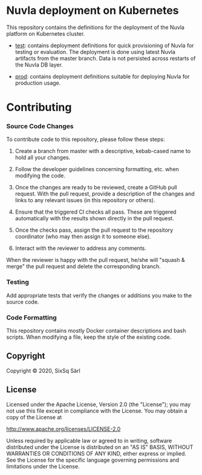 # Nuvla deployment on Kubernetes

This repository contains the definitions for the deployment of the Nuvla
platform on Kubernetes cluster.

 - [test](https://github.com/nuvla/deployment-k8s/tree/master/test): contains
 deployment definitions for quick provisioning of Nuvla for testing or
 evaluation. The deployment is done using latest Nuvla artifacts from the master
 branch. Data is not persisted across restarts of the Nuvla DB layer.
 
 - [prod](https://github.com/nuvla/deployment-k8s/tree/master/prod): contains
 deployment definitions suitable for deploying Nuvla for production usage.

# Contributing

### Source Code Changes

To contribute code to this repository, please follow these steps:

 1. Create a branch from master with a descriptive, kebab-cased name
    to hold all your changes.

 2. Follow the developer guidelines concerning formatting, etc. when
    modifying the code.
   
 3. Once the changes are ready to be reviewed, create a GitHub pull
    request.  With the pull request, provide a description of the
    changes and links to any relevant issues (in this repository or
    others). 
   
 4. Ensure that the triggered CI checks all pass.  These are triggered
    automatically with the results shown directly in the pull request.

 5. Once the checks pass, assign the pull request to the repository
    coordinator (who may then assign it to someone else).

 6. Interact with the reviewer to address any comments.

When the reviewer is happy with the pull request, he/she will "squash
& merge" the pull request and delete the corresponding branch.

### Testing

Add appropriate tests that verify the changes or additions you make to
the source code.

### Code Formatting

This repository contains mostly Docker container descriptions and bash
scripts. When modifying a file, keep the style of the existing code.

## Copyright

Copyright &copy; 2020, SixSq Sàrl

## License

Licensed under the Apache License, Version 2.0 (the "License"); you
may not use this file except in compliance with the License.  You may
obtain a copy of the License at

http://www.apache.org/licenses/LICENSE-2.0

Unless required by applicable law or agreed to in writing, software
distributed under the License is distributed on an "AS IS" BASIS,
WITHOUT WARRANTIES OR CONDITIONS OF ANY KIND, either express or
implied.  See the License for the specific language governing
permissions and limitations under the License.
